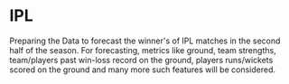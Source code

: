 # IPL
Preparing the Data to forecast the winner's of IPL matches in the second half of the season.
For forecasting, metrics like ground, team strengths, team/players past win-loss record on the ground, players runs/wickets scored on the ground and many more such features will be considered.
